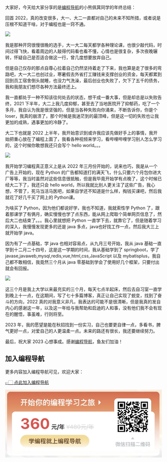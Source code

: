大家好，今天给大家分享的是[编程导航](https://yuyuanweb.feishu.cn/wiki/VC1qwmX9diCBK3kidyec74vFnde)的小熊佩萁同学的年终总结：

回首 2022，真的改变很多，大一、大二一直都对自己的未来不知所措，或者说是压根不知道干啥，对于编程也是一窍不通。


![](https://files.mdnice.com/user/31817/be490eb1-4ec7-4bf6-870a-d2c89389ff47.png)


我是那种开窍很慢很晚的选手，大一大二每天都学各种理论课，也很少敲代码，时间过得飞快，看着周边的人敲得代码看也看不懂，心情也是很复杂，多次夜晚辗转，怀疑自己是否适合做这一行，曾几度想要放弃自己。

但是自己仅存的那点自尊心拉着自己仍然坚持着走了下来，我也算是走了很多的弯路吧，大一大二也创过业，寒暑假去外省打工赚钱来支撑创业的资金，每天都累到回到员工宿舍倒头就睡，也没力气洗澡，最后创业也失败了，欠下了五千的债务，我和我朋友们想尽各种方法最终还上。

我一直都处于一种不知该往何处去的状态，想干成一番大事，但是却总是以失败告终，2021 下半年，大二上我几度抑郁，甚至去了当地医院开了抑郁药，吃了一个多月，我自认为我是很坚强的，但是当各种失败向你涌来，不断告诉你，你是个 loser，我真的崩溃了，那个时候是我迷茫到的最顶峰，但是这一切的失败也让我更加的成熟，遇事更加的冷静了。

大二下也就是 2022 上半年，我开始意识到或许我应该先做好手上的事情，我开始把重心放在了编程上面了，我看各种视频来学习，看哔哩哔哩学习别人怎么学习的，这个时候你敢想我还只会写个 hello world。。。

![](https://files.mdnice.com/user/31817/efbecfb2-c1bf-44d1-a5f0-46c3a6b815df.png)


我开始学习编程真正意义上是从 2022 年三月份开始的，说来也巧，我是从一个广告上开始的，现在 Python 的广告都知道打的满天飞，什么只要六个月包你进大厂等等，我当时虽然对这些信息很抵触，但是我毕竟开始学有点晚了，这个时候已经大二下了，我还只会 hello world，所以我就比别人更关注了这些广告，我心想，不管了，死马当活马医吧，如果自学还不知道是什么样，掏钱买课吧，然后我就花了好几千买了网上的 Python课。

为啥买了 Python，因为他们都说好学，我也不知道，我就索性学 Python 了，跟着那课学了有俩月，确实慢慢也学了点东西，能从网上爬取个简单网页信息了，然后大二也结束了。。。我心里就想把 Python 一直学下去，就靠它了，但是随着学习的深入，我慢慢发现更多的还是 java 多点，java也好找工作一点，然后我大三上就开始学 java。

因为有了一点基础，学 java 也相对容易点，从九月三号开始，我从 java 基础一直学到十二月二十四号，这是这一学期的时间，我从基础学到了 springboot，学了 javase,javaweb,mysql,redis,vue,html,css,JavaScript 以及 mybatisplus，我自己都不敢相信，我竟然三个月从 java 零基础到学会了使用好几个框架，只要付出就会有回报。


![](https://files.mdnice.com/user/31817/51fcc3f8-7f77-4a93-b8b7-859718ff8df2.png)


这三个月是我上大学以来最充实的三个月，每天七点半起床，然后去自习室一直学到晚上十一点，在这期间，写了七十多篇博客，真正让自己实现了蜕变，找到了奋斗的方向，2022 真的对我意义非凡，我表达的可能不是很清晰，但是我真的发自内心的感谢这一年，以及这一年给与我帮助和启迪的人和事，没有他们我不会有现在的醒悟，事虽难，行则将至。

2023 年，我的愿望是能在秋招找到一份实习，自己也要更自律一点，多看书，脾气更好一点，对爱自己的人更温柔一点。未来的路还有很长，我还要继续努力。

最后，祝大家 2023 心想事成。感谢[编程导航](https://yuyuanweb.feishu.cn/wiki/VC1qwmX9diCBK3kidyec74vFnde)，鱼友们加油！

## 加入编程导航

更多内容加入编程导航可见，欢迎大家：

[👉🏻 点此加入编程导航](https://yuyuanweb.feishu.cn/wiki/SDtMwjR1DituVpkz5MLc3fZLnzb)

![微信扫码领券加入](../../../image/join_us.png)
